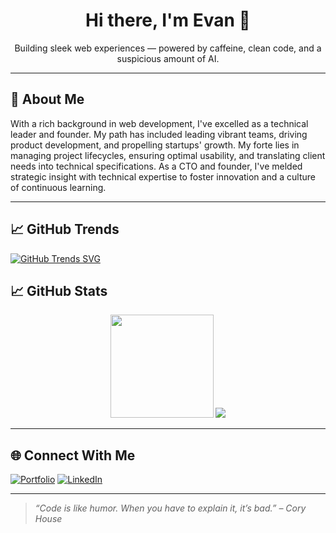 <h1 align="center">Hi there, I'm Evan 👋</h1>
<p align="center">Building sleek web experiences — powered by caffeine, clean code, and a suspicious amount of AI.</p>

---

## 🧠 About Me

With a rich background in web development, I've excelled as a technical leader and founder. My path has included leading vibrant teams, driving product development, and propelling startups' growth. My forte lies in managing project lifecycles, ensuring optimal usability, and translating client needs into technical specifications. As a CTO and founder, I've melded strategic insight with technical expertise to foster innovation and a culture of continuous learning.

---

## 📈 GitHub Trends

[![GitHub Trends SVG](https://api.githubtrends.io/user/svg/avgupta456/langs)](https://githubtrends.io)

## 📈 GitHub Stats

<p align="center">
  <img src="https://github-readme-stats.vercel.app/api?username=skoulix&show_icons=true" height="165">
  <img src="https://github-readme-stats.vercel.app/api/top-langs/?username=skoulix">
</p>

---

## 🌐 Connect With Me

[![Portfolio](https://img.shields.io/badge/Portfolio-%23000000.svg?style=for-the-badge&logo=firefox&logoColor=white)](https://seapixel.com)
[![LinkedIn](https://img.shields.io/badge/LinkedIn-%230077B5.svg?style=for-the-badge&logo=linkedin&logoColor=white)](https://linkedin.com/in/evan-skoulikaritis)

---

> _“Code is like humor. When you have to explain it, it’s bad.” – Cory House_
